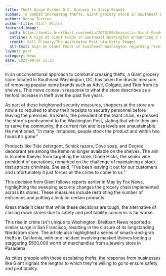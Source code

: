 ```yaml
---
title: Theft Surge Pushes D.C. Grocery to Strip Brands
subhed: To combat increasing thefts, Giant grocery store in Southeast Washington removes name brands and enforces tighter security measures.
author: Donna Teetree
author-title: Staff Writer
featured-image: 
  path: https://media.breitbart.com/media/2023/09/Anacostia-Giant-Foods-grocery-store-DC-WaPo-Getty-640x480.jpg
  cutline: A sign at Giant Foods in Southeast Washington announcing a new receipt checking policy.
  credit: Bill O'Leary/The Washington Post via Getty Images
  alt-text: Sign at Giant Foods in Southeast Washington regarding receipt checking policy.
layout: post
category: News
date: 2023-09-04 11:33
---
```


In an unconventional approach to combat increasing thefts, a Giant grocery store located in Southeast Washington, DC, has taken the drastic measure of removing popular name brands such as Advil, Colgate, and Tide from its shelves. This move comes in response to what the store describes as a tenfold increase in theft over the past five years.

As part of these heightened security measures, shoppers at the store are now also required to show their receipts to security personnel before leaving the premises. Ira Kress, the president of the Giant chain, expressed the store's predicament to the Washington Post, stating that while they aim to serve the community, the current risk and loss levels are unsustainable. He mentioned, "In many instances, people stock the product and within two hours it’s gone."

Products like Tide detergent, Schick razors, Dove soap, and Degree deodorant are among the items no longer available on the shelves. The aim is to deter thieves from targeting the store. Diane Hicks, the senior vice president of operations, remarked on the challenge of maintaining a stock that attracts criminals. She said, "I’ve been leaving it out for our customers and unfortunately it just forces all the crime to come to us."

This decision from Giant follows reports earlier in May by Fox News, highlighting the sweeping security changes the grocery chain implemented across its stores. These measures include restricting the number of entrances and putting a lock on certain products.

Kress made it clear that while these decisions are tough, the alternative of closing down stores due to safety and profitability concerns is far worse. 

This rise in crime isn't unique to Washington. Breitbart News reported a similar surge in San Francisco, resulting in the closure of its longstanding Nordstrom store. The article also highlighted a series of smash-and-grab thefts in California, with one incident involving masked thieves looting a staggering $500,000 worth of merchandise from a jewelry store in Pasadena.

As cities grapple with these escalating thefts, the response from businesses like Giant signals the lengths to which they're willing to go to ensure safety and profitability.
